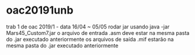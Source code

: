 # oac20191unb
trab 1 de oac 2019/1 - data 16/04 ~ 05/05
rodar jar usando java -jar Mars45_Custom7.jar
o arquivo de entrada .asm deve estar na mesma pasta do .jar executado anteriormente
os arquivos de saída .mif estarão na mesma pasta do .jar executado anteriormente
